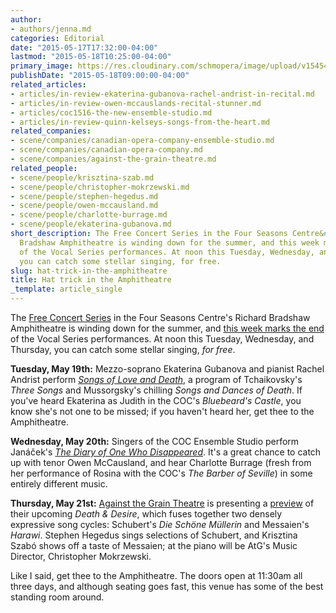 ```yaml
---
author:
- authors/jenna.md
categories: Editorial
date: "2015-05-17T17:32:00-04:00"
lastmod: "2015-05-18T10:25:00-04:00"
primary_image: https://res.cloudinary.com/schmopera/image/upload/v1545409169/media/webhook-uploads/1431901270245/IMG_20150507_151240.jpg.jpg
publishDate: "2015-05-18T09:00:00-04:00"
related_articles:
- articles/in-review-ekaterina-gubanova-rachel-andrist-in-recital.md
- articles/in-review-owen-mccauslands-recital-stunner.md
- articles/coc1516-the-new-ensemble-studio.md
- articles/in-review-quinn-kelseys-songs-from-the-heart.md
related_companies:
- scene/companies/canadian-opera-company-ensemble-studio.md
- scene/companies/canadian-opera-company.md
- scene/companies/against-the-grain-theatre.md
related_people:
- scene/people/krisztina-szab.md
- scene/people/christopher-mokrzewski.md
- scene/people/stephen-hegedus.md
- scene/people/owen-mccausland.md
- scene/people/charlotte-burrage.md
- scene/people/ekaterina-gubanova.md
short_description: The Free Concert Series in the Four Seasons Centre&#039;s Richard
  Bradshaw Amphitheatre is winding down for the summer, and this week marks the end
  of the Vocal Series performances. At noon this Tuesday, Wednesday, and Thursday,
  you can catch some stellar singing, for free.
slug: hat-trick-in-the-amphitheatre
title: Hat trick in the Amphitheatre
_template: article_single
---
```


The [Free Concert Series](http://www.coc.ca/PerformancesAndTickets/FreeConcertSeries.aspx) in the Four Seasons Centre's Richard Bradshaw Amphitheatre is winding down for the summer, and [this week marks the end](http://www.coc.ca/PerformancesAndTickets/FreeConcertSeries/May.aspx) of the Vocal Series performances. At noon this Tuesday, Wednesday, and Thursday, you can catch some stellar singing, *for free*.

**Tuesday, May 19th:** Mezzo-soprano Ekaterina Gubanova and pianist Rachel Andrist perform [*Songs of Love and Death*](http://files.coc.ca/pdfs/concert150519.pdf), a program of Tchaikovsky's *Three Songs* and Mussorgsky's chilling *Songs and Dances of Death*. If you've heard Ekaterina as Judith in the COC's *Bluebeard's Castle*, you know she's not one to be missed; if you haven't heard her, get thee to the Amphitheatre.

**Wednesday, May 20th:** Singers of the COC Ensemble Studio perform Janáček's [*The Diary of One Who Disappeared*](http://files.coc.ca/pdfs/concert150520.pdf). It's a great chance to catch up with tenor Owen McCausland, and hear Charlotte Burrage (fresh from her performance of Rosina with the COC's *The Barber of Seville*) in some entirely different music.

**Thursday, May 21st:** [Against the Grain Theatre](http://againstthegraintheatre.com/) is presenting a [preview](http://files.coc.ca/pdfs/concert150521.pdf) of their upcoming *Death & Desire*, which fuses together two densely expressive song cycles: Schubert's *Die Schöne Müllerin* and Messaien's *Harawi*. Stephen Hegedus sings selections of Schubert, and Krisztina Szabó shows off a taste of Messaien; at the piano will be AtG's Music Director, Christopher Mokrzewski.

Like I said, get thee to the Amphitheatre. The doors open at 11:30am all three days, and although seating goes fast, this venue has some of the best standing room around.
